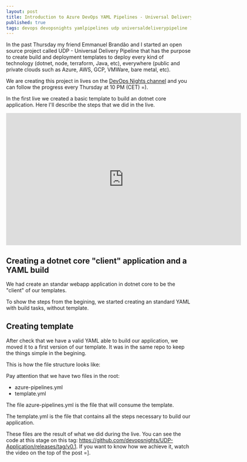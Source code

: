 ```yaml
---
layout: post
title: Introduction to Azure DevOps YAML Pipelines - Universal Delivery Pipeline
published: true
tags: devops devopsnights yamlpipelines udp universaldeliverypipeline
---
```



In the past Thursday my friend Emmanuel Brandão and I started an open source  project called UDP - Universal Delivery Pipeline that has the purpose to create build and deployment templates to deploy every kind of technology (dotnet, node, terraform, Java, etc), everywhere (public and private clouds such as Azure, AWS, GCP, VMWare, bare metal, etc).

We are creating this project in lives on the [DevOps Nights channel](https://youtu.be/hIkwU3CnJzU) and you can follow the progress every Thursday at 10 PM (CET) =).

In the first live we created a basic template to build an dotnet core application. Here I'll describe the steps that we did in the live.

<iframe width="640" height="360" src="https://www.youtube.com/embed/hIkwU3CnJzU" frameborder="0" allow="accelerometer; autoplay; clipboard-write; encrypted-media; gyroscope; picture-in-picture" allowfullscreen></iframe>

## Creating a dotnet core "client" application and a YAML build 

We had create an standar webapp application in dotnet core to be the "client" of our templates. 

<script src="https://gist.github.com/wesleycamargo/dc48c73e5040c422b48176336779738a.js?file=newDotNetApp.ps1"></script>


To show the steps from the begining, we started creating an standard YAML with build tasks, without template.

<script src="https://gist.github.com/wesleycamargo/dc48c73e5040c422b48176336779738a.js?file=azure-pipelines-v1.yml"></script>

## Creating template

After check that we have a valid YAML able to build our application, we moved it to a first version of our template. It was in the same repo to keep the things simple in the begining.

This is how the file structure looks like:

<script src="https://gist.github.com/wesleycamargo/dc48c73e5040c422b48176336779738a.js?file=folderStructure.txt"></script>

Pay attention that we have two files in the root:

- azure-pipelines.yml
- template.yml

The file azure-pipelines.yml is the file that will consume the template.

<script src="https://gist.github.com/wesleycamargo/dc48c73e5040c422b48176336779738a.js?file=azure-pipelines.yml"></script>


The template.yml is the file that contains all the steps necessary to build our application.

<script src="https://gist.github.com/wesleycamargo/dc48c73e5040c422b48176336779738a.js?file=template.yml"></script>

These files are the result of what we did during the live. You can see the code at this stage on this tag: https://github.com/devopsnights/UDP-Application/releases/tag/v0.1. If you want to know how we achieve it, watch the video on the top of the post =].




